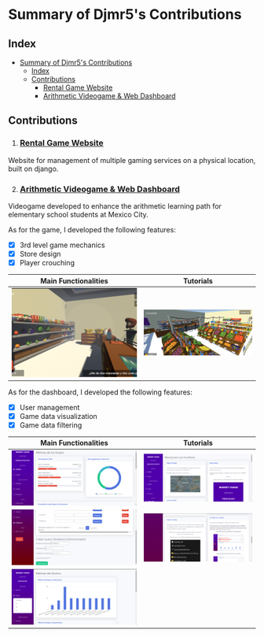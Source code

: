 # Summary of Djmr5's Contributions

## Index
- [Summary of Djmr5's Contributions](#summary-of-djmr5s-contributions)
  - [Index](#index)
  - [Contributions](#contributions)
    - [Rental Game Website](#rental-game-website)
    - [Arithmetic Videogame & Web Dashboard](#arithmetic-videogame--web-dashboard)

## Contributions

1. ### [Rental Game Website](https://github.com/CDamianS/CiberServicio)
Website for management of multiple gaming services on a physical location, built on django.

2. ### [Arithmetic Videogame & Web Dashboard](#)
Videogame developed to enhance the arithmetic learning path for elementary school students at Mexico City.

As for the game, I developed the following features:
- [x] 3rd level game mechanics
- [x] Store design
- [x] Player crouching

| Main Functionalities  |  Tutorials |
:-------------------------:|:-------------------------:
![](images/market_chaos_1.png)  |  ![](images/market_chaos_7.png)

As for the dashboard, I developed the following features:
- [x] User management
- [x] Game data visualization
- [x] Game data filtering

| Main Functionalities  |  Tutorials |
:-------------------------:|:-------------------------:
![](images/market_chaos_2.png)  |  ![](images/market_chaos_4.png)
![](images/market_chaos_3.png)  |  ![](images/market_chaos_5.png)
![](images/market_chaos_6.png)  |